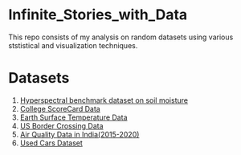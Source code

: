 # Infinite_Stories_with_Data
This repo consists of my analysis on random datasets using various ststistical and visualization techniques.

# Datasets
1. <a href="https://zenodo.org/record/1227837#.XqgTqikzbcc">Hyperspectral benchmark dataset on soil moisture</a>
2. <a href="https://collegescorecard.ed.gov/data/">College ScoreCard Data</a>
3. <a href="https://www.kaggle.com/berkeleyearth/climate-change-earth-surface-temperature-data">Earth Surface Temperature Data</a>
4. <a href="https://www.kaggle.com/divyansh22/us-border-crossing-data">US Border Crossing Data</a>
5. <a href="https://www.kaggle.com/rohanrao/air-quality-data-in-india">Air Quality Data in India(2015-2020)</a>
6. <a href="https://www.kaggle.com/austinreese/craigslist-carstrucks-data">Used Cars Dataset</a>
